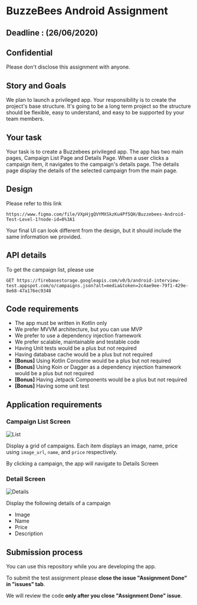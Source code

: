 # BuzzeBees Android Assignment 

## Deadline : (26/06/2020)
## Confidential
Please don't disclose this assignment with anyone. 

## Story and Goals
We plan to launch a privileged app. Your responsibility is to create the project's base structure. It's going to be a long term project so the structure should be flexible, easy to understand, and easy to be supported by your team members.

## Your task

Your task is to create a Buzzebees privileged app. The app has two main pages, Campaign List Page and Details Page. When a user clicks a campaign item, it navigates to the campaign's details page. The details page display the details of the selected campaign from the main page.

## Design

Please refer to this link
```
https://www.figma.com/file/VXpHjgQVYMXSkzKu4Pf5QH/Buzzebees-Android-Test-Level-1?node-id=0%3A1
```
Your final UI can look different from the design, but it should include the same information we provided.

## API details

To get the campaign list, please use
```
GET https://firebasestorage.googleapis.com/v0/b/android-interview-test.appspot.com/o/campaigns.json?alt=media&token=2c4ae9ee-79f1-429e-8e68-47a176ec9348
```

## Code requirements
 * The app must be written in Kotlin only
 * We prefer MVVM architecture, but you can use MVP
 * We prefer to use a dependency injection framework
 * We prefer scalable, maintainable and testable code
 * Having Unit tests would be a plus but not required
 * Having database cache would be a plus but not required
 * **[Bonus]** Using Kotlin Coroutine would be a plus but not required
 * **[Bonus]** Using Koin or Dagger as a dependency injection framework would be a plus but not required
 * **[Bonus]** Having Jetpack Components would be a plus but not required
* **[Bonus]** Having some unit test

## Application requirements

### Campaign List Screen

![List](https://github.com/Buzzebees/BZBSInterviewTemplate2/blob/master/screenshots/Campaigns.png?raw=true)

Display a grid of campaigns. Each item displays an image, name, price using `image_url`, `name`, and `price` respectively.

By clicking a campaign, the app will navigate to Details Screen

### Detail Screen

![Details](https://github.com/Buzzebees/BZBSInterviewTemplate2/blob/master/screenshots/Details%201.png?raw=true)

Display the following details of a campaign

* Image
* Name
* Price
* Description

## Submission process
  You can use this repository while you are developing the app. 
  
  To submit the test assignment please **close the issue "Assignment Done" in "issues" tab**.
  
  We will review the code **only after you close "Assignment Done" issue**.
